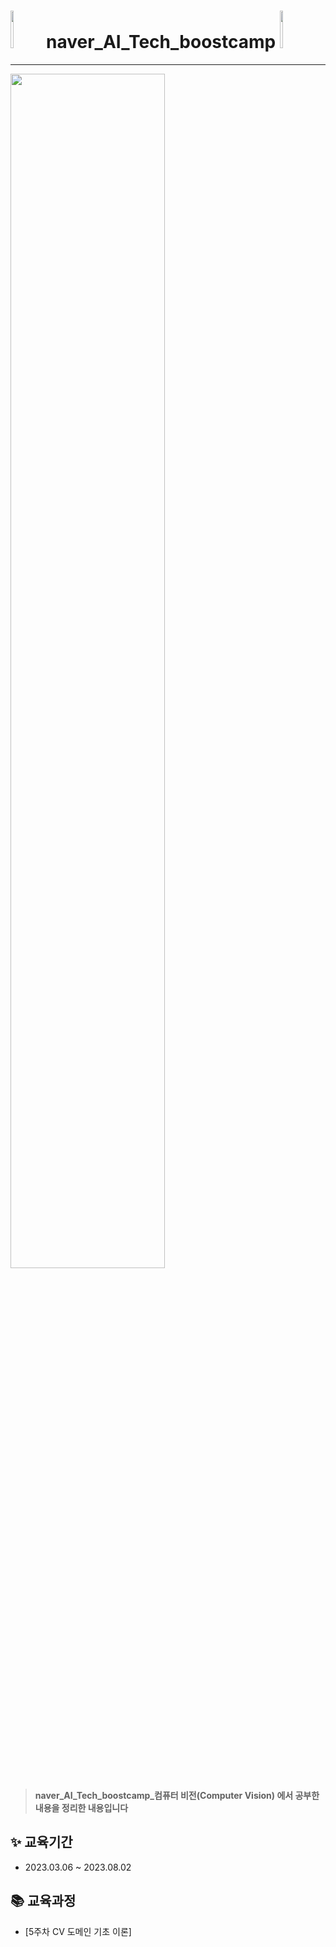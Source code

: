 # <img width="10%" height = "60" src="https://user-images.githubusercontent.com/80706013/230115553-93c8e0ba-8f94-4b79-a37a-7e906cd25df3.png"/> naver_AI_Tech_boostcamp <img width="10%" height = "60" src="https://user-images.githubusercontent.com/80706013/230118322-3ce3e145-1147-47d9-8206-309db63541e6.png"/> 
---



<img width="70%" src="https://user-images.githubusercontent.com/80706013/230117533-021f8b3c-1be2-47ea-b571-c82e72da68a0.png"/>

> **naver_AI_Tech_boostcamp_컴퓨터 비전(Computer Vision) 에서 공부한 내용을 정리한 내용입니다**

## ✨ 교육기간
- 2023.03.06 ~ 2023.08.02


## 📚 교육과정
- [5주차 CV 도메인 기초 이론]